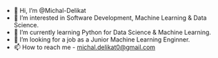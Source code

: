 - 👋 Hi, I’m @Michal-Delikat
- 👀 I’m interested in Software Development, Machine Learning & Data Science.
- 🌱 I’m currently learning Python for Data Science & Machine Learning.
- 💞️ I’m looking for a job as a Junior Machine Learning Enginner.
- 📫 How to reach me - michal.delikat0@gmail.com

<!---
Michal-Delikat/Michal-Delikat is a ✨ special ✨ repository because its `README.md` (this file) appears on your GitHub profile.
You can click the Preview link to take a look at your changes.
--->
